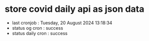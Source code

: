 # store covid daily api as json data

- last cronjob : Tuesday, 20 August 2024 13:18:34
- status og cron : success
- status daily cron : success
      
      